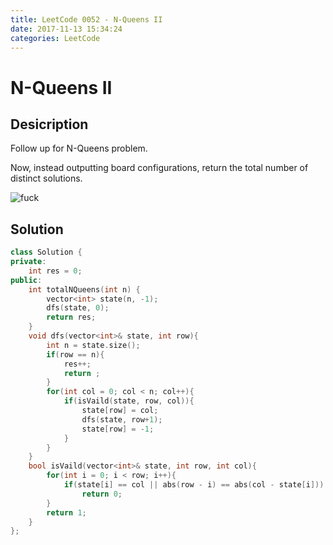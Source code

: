 ```yaml
---
title: LeetCode 0052 - N-Queens II
date: 2017-11-13 15:34:24
categories: LeetCode
---
```

# N-Queens II #

<!--more-->

## Desicription ##

Follow up for N-Queens problem.

Now, instead outputting board configurations, return the total number of distinct solutions.

![fuck](https://leetcode.com/static/images/problemset/8-queens.png)

## Solution ##

```cpp
class Solution {
private:
    int res = 0;
public:
    int totalNQueens(int n) {
        vector<int> state(n, -1);
        dfs(state, 0);
        return res;
    }
    void dfs(vector<int>& state, int row){
        int n = state.size();
        if(row == n){
            res++;
            return ;
        }
        for(int col = 0; col < n; col++){
            if(isVaild(state, row, col)){
                state[row] = col;
                dfs(state, row+1);
                state[row] = -1;
            }
        }
    }
    bool isVaild(vector<int>& state, int row, int col){
        for(int i = 0; i < row; i++){
            if(state[i] == col || abs(row - i) == abs(col - state[i]))
                return 0;
        }
        return 1;
    }
};
```